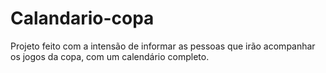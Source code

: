 # Calandario-copa
Projeto feito com a intensão de informar as pessoas que irão acompanhar os jogos da copa, com um calendário completo.
